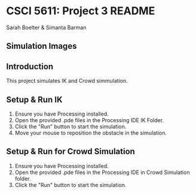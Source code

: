 # CSCI 5611: Project 3 README
Sarah Boelter & Simanta Barman
## Simulation Images

## Introduction
This project simulates IK and Crowd simmulation.

## Setup & Run IK
1. Ensure you have Processing installed.
2. Open the provided .pde files in the Processing IDE IK Folder.
3. Click the "Run" button to start the simulation.
4. Move your mouse to reposition the obstacle in the simulation.

## Setup & Run for Crowd Simulation
1. Ensure you have Processing installed.
2. Open the provided .pde files in the Processing IDE in Crowd Simulation folder.
3. Click the "Run" button to start the simulation.
